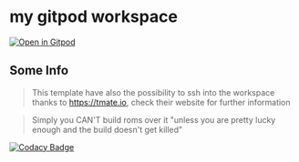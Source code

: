 # my gitpod workspace

[![Open in Gitpod](https://gitpod.io/button/open-in-gitpod.svg)](https://gitpod.io/#https://github.com/cbendot/gitpod-workspace)

## Some Info

> This template have also the possibility to ssh into the workspace thanks to https://tmate.io, check their website for further information

> Simply you CAN'T build roms over it "unless you are pretty lucky enough and the build doesn't get killed"

[![Codacy Badge](https://api.codacy.com/project/badge/Grade/3d0fea1f1d60457ebbf614d278934c8b)](https://app.codacy.com/gh/cbendot/workspace?utm_source=github.com&utm_medium=referral&utm_content=cbendot/workspace&utm_campaign=Badge_Grade_Settings)
